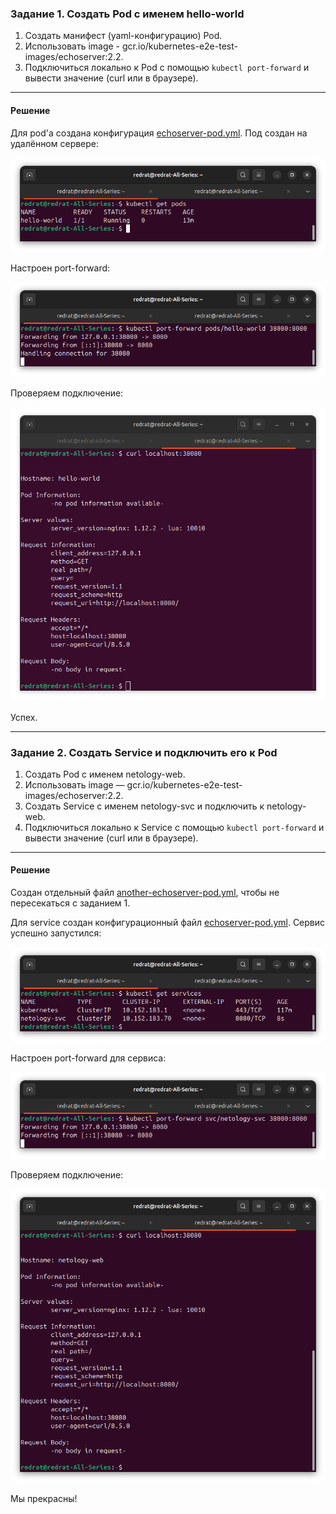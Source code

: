 ### Задание 1. Создать Pod с именем hello-world

1. Создать манифест (yaml-конфигурацию) Pod.
2. Использовать image - gcr.io/kubernetes-e2e-test-images/echoserver:2.2.
3. Подключиться локально к Pod с помощью `kubectl port-forward` и вывести значение (curl или в браузере).

---

#### Решение

Для pod'а создана конфигурация [echoserver-pod.yml](k8s/echoserver-pod.yml). Под создан на удалённом сервере:

![alt text](img/1.0.png)

Настроен port-forward:

![alt text](img/1.1.png)

Проверяем подключение:

![alt text](img/1.2.png)

Успех.

---

### Задание 2. Создать Service и подключить его к Pod

1. Создать Pod с именем netology-web.
2. Использовать image — gcr.io/kubernetes-e2e-test-images/echoserver:2.2.
3. Создать Service с именем netology-svc и подключить к netology-web.
4. Подключиться локально к Service с помощью `kubectl port-forward` и вывести значение (curl или в браузере).

---

#### Решение

Создан отдельный файл [another-echoserver-pod.yml](k8s/another-echoserver-pod.yml), чтобы не пересекаться с заданием 1.

Для service создан конфигурационный файл [echoserver-pod.yml](k8s/echoserver-pod.yml). Сервис успешно запустился:

![alt text](img/2.0.png)

Настроен port-forward для сервиса:

![alt text](img/2.1.png)

Проверяем подключение:

![alt text](img/2.2.png)

Мы прекрасны!